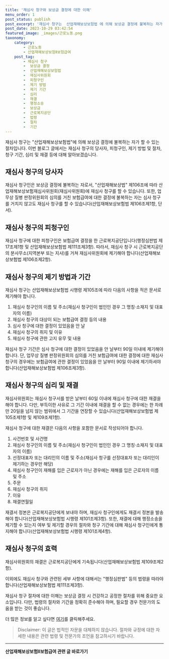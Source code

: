 ```yaml
---
title: '재심사 청구와 보상금 결정에 대한 이해'
menu_order: 1
post_status: publish
post_excerpt: '재심사 청구는  산업재해보상보험법 에 의해 보상금 결정에 불복하는 자가 할 수 있는 절차입니다. 이번 블로그 글에서는 재심사 청구의 당사자, 피청구인, 제기 방법 및 절차, 청구 기간, 심리 및 재결 등에 대해 알아보겠습니다.'
post_date: 2023-10-29 03:42:54
featured_image: _images/근로노동.png
taxonomy:
    category:
        - 근로노동
        - 산업재해보상보험Ⅱ보험급여
    post_tag:
        - 재심사 청구
        -  보상금 결정
        -  산업재해보상보험법
        -  재심사위원회
        -  피청구인
        -  제기 방법
        -  제기 기간
        -  심리
        -  재결
        -  행정소송
        -  보상금
        -  근로복지공단
        -  법령
        -  절차
        -  기간
---
```




재심사 청구는 "산업재해보상보험법"에 의해 보상금 결정에 불복하는 자가 할 수 있는 절차입니다. 이번 블로그 글에서는 재심사 청구의 당사자, 피청구인, 제기 방법 및 절차, 청구 기간, 심리 및 재결 등에 대해 알아보겠습니다.

## 재심사 청구의 당사자

재심사 청구인은 보상금 결정에 불복하는 자로서, "산업재해보상법" 제106조에 따라 산업재해보상보험재심사위원회(재심사위원회)에 재심사 청구를 할 수 있습니다. 또한, 업무상 질병 판정위원회의 심의를 거친 보험급여에 대한 결정에 불복하는 자는 심사 청구를 거치지 않고도 재심사 청구를 할 수 있습니다(산업재해보상보험법 제106조제1항, 단서).

## 재심사 청구의 피청구인

재심사 청구에 대한 피청구인은 보험급여 결정을 한 근로복지공단입니다(행정심판법 제17조제1항 및 산업재해보상보험법 제111조제3항). 따라서, 재심사 청구 시 근로복지공단의 분사무소(지역본부 또는 지사)를 거쳐 재심사위원회에 제기해야 합니다(산업재해보상보험법 제106조제2항).

## 재심사 청구의 제기 방법과 기간

재심사 청구는 산업재해보상보험법 시행령 제105조에 따라 다음의 사항을 적은 문서로 제기해야 합니다.
1. 재심사 청구인의 이름 및 주소(재심사 청구인이 법인인 경우 그 명칭·소재지 및 대표자의 이름)
2. 재심사 청구의 대상이 되는 보험급여 결정 등의 내용
3. 심사 청구에 대한 결정이 있었음을 안 날
4. 재심사 청구의 취지 및 이유
5. 재심사 청구에 관한 고지 유무 및 내용

재심사 청구 기간은 심사 청구에 대한 결정이 있었음을 안 날부터 90일 이내에 제기해야 합니다. 단, 업무상 질병 판정위원회의 심의를 거친 보험급여에 대한 결정에 대한 재심사 청구의 경우에는 보험급여에 관한 결정이 있었음을 안 날부터 90일 이내에 제기하셔야 합니다(산업재해보상보험법 제106조제3항).

## 재심사 청구의 심리 및 재결

재심사위원회는 재심사 청구서를 받은 날부터 60일 이내에 재심사 청구에 대한 재결을 해야 합니다. 다만, 부득이한 사유로 그 기간 이내에 재결을 할 수 없는 경우에는 한 차례만 20일을 넘지 않는 범위에서 그 기간을 연장할 수 있습니다(산업재해보상보험법 제105조제1항 및 제109조제1항).

재심사 청구에 대한 재결은 다음의 사항을 포함한 문서로 작성되어야 합니다.
1. 사건번호 및 사건명
2. 재심사 청구인의 이름 및 주소(재심사 청구인이 법인인 경우 그 명칭·소재지 및 대표자의 이름)
3. 선정대표자 또는 대리인의 이름 및 주소(재심사 청구를 선정대표자 또는 대리인이 제기하는 경우만 해당)
4. 재심사 청구인이 재해를 입은 근로자가 아닌 경우에는 재해를 입은 근로자의 이름 및 주소
5. 주문
6. 재심사 청구의 취지
7. 이유
8. 재결연월일

재결서 정본은 근로복지공단에게 보내야 하며, 재심사 청구인에게도 재결서 정본을 발송해야 합니다(산업재해보상보험법 시행령 제101조제3항). 또한, 재결에 대해 행정소송을 제기할 수 있는지 여부 및 제기할 경우의 절차와 청구 기간에 대해 재심사 청구인에게 통지해야 합니다(산업재해보상보험법 시행령 제101조제4항).

## 재심사 청구의 효력

재심사위원회의 재결은 근로복지공단에게 기속됩니다(산업재해보상보험법 제109조제2항).

이외에도 재심사 청구와 관련된 세부 사항에 대해서는 "행정심판법" 등의 법령을 따라야 합니다(산업재해보상보험법 제111조제3항).

재심사 청구 절차에 대한 이해는 보상금 결정 시 건강하고 공정한 절차를 위해 중요한 요소입니다. 다만, 법령의 절차와 기간을 정확히 준수해야 하며, 필요할 경우 전문가의 도움을 받는 것이 좋습니다.

더 많은 정보를 알고 싶다면 [여기](https://www.moel.go.kr/info/infomation/externalNewsView.do?seq=6637)를 클릭해주세요.

> Disclaimer: 이 글은 법적인 자문을 대체하지 않습니다. 절차와 규정에 대한 자세한 내용은 관련 법령 및 전문가의 조언을 참고하시기 바랍니다.
<!-- wp:separator -->
<hr class="wp-block-separator has-alpha-channel-opacity"/>
<!-- /wp:separator -->

<!-- wp:group {"backgroundColor":"base","layout":{"type":"constrained"}} -->
<div class="wp-block-group has-base-background-color has-background"><!-- wp:paragraph {"align":"center","fontSize":"medium"} -->
<p class="has-text-align-center has-large-font-size"><strong>산업재해보상보험Ⅱ보험급여 관련 글 바로가기</strong></p>
<!-- /wp:paragraph -->


<!-- wp:latest-posts
{"categories":[{"id":10872,"count":19,"description":"","link":"https://uknowlaw.com/category/%ec%82%b0%ec%97%85%ec%9e%ac%ed%95%b4%eb%b3%b4%ec%83%81%eb%b3%b4%ed%97%98%e2%85%b1%eb%b3%b4%ed%97%98%ea%b8%89%ec%97%ac/","name":"산업재해보상보험Ⅱ보험급여","slug":"산업재해보상보험Ⅱ보험급여","taxonomy":"category","parent":0,"meta":[],"_links":{"self":[{"href":"https://uknowlaw.com/wp-json/wp/v2/categories/10872"}],"collection":[{"href":"https://uknowlaw.com/wp-json/wp/v2/categories"}],"about":[{"href":"https://uknowlaw.com/wp-json/wp/v2/taxonomies/category"}],"wp:post_type":[{"href":"https://uknowlaw.com/wp-json/wp/v2/posts?categories=10872"}],"curies":[{"name":"wp","href":"https://api.w.org/{rel}","templated":true}]}}],"postsToShow":100,"excerptLength":28,"postLayout":"grid","columns":2,"featuredImageAlign":"left","featuredImageSizeSlug":"large","fontSize":18px} /--></div>
<!-- /wp:group -->